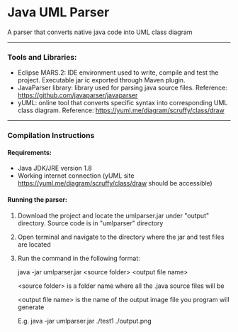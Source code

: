 ﻿# Java UML Parser
A parser that converts native java code into UML class diagram
***
### Tools and Libraries:
 - Eclipse MARS.2: IDE environment used to write, compile and test the project. Executable jar ic exported through Maven plugin.
 - JavaParser library: library used for parsing java source files. Reference: https://github.com/javaparser/javaparser
 - yUML: online tool that converts specific syntax into corresponding UML class diagram. Reference: https://yuml.me/diagram/scruffy/class/draw
***
### Compilation Instructions
#### Requirements:
- Java JDK/JRE version 1.8
- Working internet connection (yUML site https://yuml.me/diagram/scruffy/class/draw should be accessible)
#### Running the parser:
1. Download the project and locate the umlparser.jar under "output" directory. Source code is in "umlparser" directory
2. Open terminal and navigate to the directory where the jar and test files are located
3. Run the command in the following format:

	java -jar umlparser.jar \<source folder\> \<output file name\>

	\<source folder\> is a folder name where all the .java source files will be
	
	\<output file name\> is the name of the output image file you program will generate
	
	E.g. java -jar umlparser.jar ./test1 ./output.png
